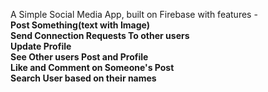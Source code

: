 A Simple Social Media App, built on Firebase with features -\
**Post Something(text with Image)**\
**Send Connection Requests To other users**\
**Update Profile**\
**See Other users Post and Profile**\
**Like and Comment on Someone's Post**\
**Search User based on their names**
